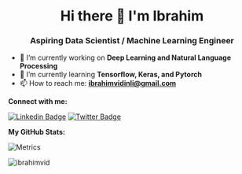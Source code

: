<h1 align="center">Hi there 👋 I'm Ibrahim</h1>
<h3 align="center">Aspiring Data Scientist / Machine Learning Engineer</h3>

- 🔭 I’m currently working on **Deep Learning and Natural Language Processing**
- 🌱 I’m currently learning **Tensorflow, Keras, and Pytorch**
- 📫 How to reach me: **ibrahimvidinli@gmail.com**

**Connect with me:**

 [![Linkedin Badge](https://img.shields.io/badge/-LinkedIn-0e76a8?style=flat-square&logo=Linkedin&logoColor=white)](https://linkedin.com/in/ibrahimvidinli)
 [![Twitter Badge](https://img.shields.io/badge/-Twitter-00acee?style=flat-square&logo=Twitter&logoColor=white)](https://twitter.com/ibrahimvid)

**My GitHub Stats:**

![Metrics](https://metrics.lecoq.io/ibrahimvid?template=classic&languages=1&languages.colors=github&languages.threshold=0%25&config.timezone=America%2FLos_Angeles)

<!--
<p>
  <img height="180em" src="https://github-readme-stats.vercel.app/api?username=ibrahimvid&show_icons=true&hide_border=true&&count_private=true&include_all_commits=true" />
  <img height="180em" src="https://github-readme-stats.vercel.app/api/top-langs/?username=ibrahimvid&show_icons=true&hide_border=true&layout=compact&langs_count=8"/>
</p>
-->
<p align="left"><img src="https://komarev.com/ghpvc/?username=ibrahimvid" alt="ibrahimvid" /></p>
